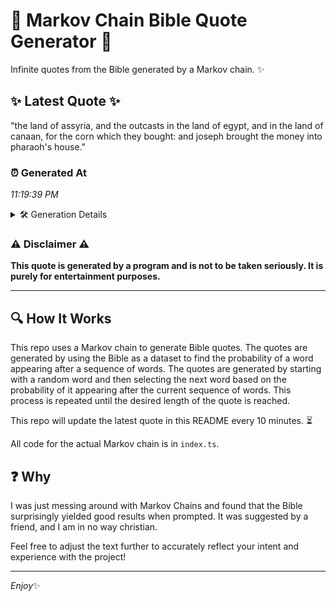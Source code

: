 # 📖 Markov Chain Bible Quote Generator 📖

Infinite quotes from the Bible generated by a Markov chain. ✨

## ✨ Latest Quote ✨
"the land of assyria, and the outcasts in the land of egypt, and in the land of canaan, for the corn which they bought: and joseph brought the money into pharaoh's house."

### ⏰ Generated At
*11:19:39 PM*

<details>
    <summary>🛠️ Generation Details</summary>
    <p>
        <strong>🌱 Seed:</strong> the<br>
        <strong>🔄 Iterations:</strong> 31<br>
        <strong>📜 Context History:</strong><br>[ the ]: land<br>[ the, land ]: of<br>[ the, land, of ]: assyria,<br>[ the, land, of, assyria, ]: and<br>[ the, land, of, assyria,, and ]: the<br>[ the, land, of, assyria,, and, the ]: outcasts<br>[ land, of, assyria,, and, the, outcasts ]: in<br>[ of, assyria,, and, the, outcasts, in ]: the<br>[ assyria,, and, the, outcasts, in, the ]: land<br>[ and, the, outcasts, in, the, land ]: of<br>[ the, outcasts, in, the, land, of ]: egypt,<br>[ outcasts, in, the, land, of, egypt, ]: and<br>[ in, the, land, of, egypt,, and ]: in<br>[ the, land, of, egypt,, and, in ]: the<br>[ land, of, egypt,, and, in, the ]: land<br>[ of, egypt,, and, in, the, land ]: of<br>[ egypt,, and, in, the, land, of ]: canaan,<br>[ and, in, the, land, of, canaan, ]: for<br>[ in, the, land, of, canaan,, for ]: the<br>[ the, land, of, canaan,, for, the ]: corn<br>[ land, of, canaan,, for, the, corn ]: which<br>[ of, canaan,, for, the, corn, which ]: they<br>[ canaan,, for, the, corn, which, they ]: bought:<br>[ for, the, corn, which, they, bought: ]: and<br>[ the, corn, which, they, bought:, and ]: joseph<br>[ corn, which, they, bought:, and, joseph ]: brought<br>[ which, they, bought:, and, joseph, brought ]: the<br>[ they, bought:, and, joseph, brought, the ]: money<br>[ bought:, and, joseph, brought, the, money ]: into<br>[ and, joseph, brought, the, money, into ]: pharaoh's<br>[ joseph, brought, the, money, into, pharaoh's ]: house.<br>
    </p>
</details>

### ⚠️ Disclaimer ⚠️
**This quote is generated by a program and is not to be taken seriously. It is purely for entertainment purposes.**

---

## 🔍 How It Works

This repo uses a Markov chain to generate Bible quotes. The quotes are generated by using the Bible as a dataset to find the probability of a word appearing after a sequence of words. The quotes are generated by starting with a random word and then selecting the next word based on the probability of it appearing after the current sequence of words. This process is repeated until the desired length of the quote is reached.

This repo will update the latest quote in this README every 10 minutes. ⏳

All code for the actual Markov chain is in `index.ts`.

## ❓ Why

I was just messing around with Markov Chains and found that the Bible surprisingly yielded good results when prompted. 
It was suggested by a friend, and I am in no way christian.

Feel free to adjust the text further to accurately reflect your intent and experience with the project!

---

*Enjoy*✨
